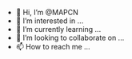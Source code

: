 - 👋 Hi, I’m @MAPCN
- 👀 I’m interested in ...
- 🌱 I’m currently learning ...
- 💞️ I’m looking to collaborate on ...
- 📫 How to reach me ...

<!---
MAPCN/MAPCN is a ✨ special ✨ repository because its `README.md` (this file) appears on your GitHub profile.
You can click the Preview link to take a look at your changes.
--->
